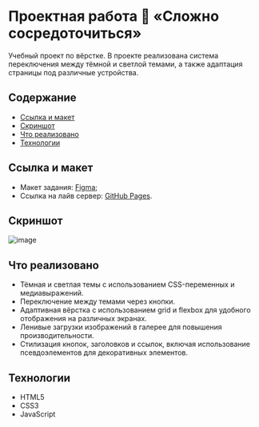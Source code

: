 # Проектная работа 🔮 «Сложно сосредоточиться»
Учебный проект по вёрстке. В проекте реализована система переключения между тёмной и светлой темами, а также адаптация страницы под различные устройства.

## Содержание
* [Cсылка и макет](#ссылка-и-макет)
* [Скриншот](#скриншот)
* [Что реализовано](#что-реализовано)
* [Технологии](#технологии)

## Ссылка и макет
* Макет задания: [Figma](https://www.figma.com/file/lCqDbWjgllgJtb2hmCqfyX/%236-%D0%A1%D0%BB%D0%BE%D0%B6%D0%BD%D0%BE-%D1%81%D0%BE%D1%81%D1%80%D0%B5%D0%B4%D0%BE%D1%82%D0%BE%D1%87%D0%B8%D1%82%D1%8C%D1%81%D1%8F?type=design&node-id=0-1&t=APAUXUcSQ3Pijp4O-0);
* Ссылка на лайв сервер: [GitHub Pages](https://feleroy.github.io/slozhno-sosredotochitsya/).

## Скриншот
![image](https://github.com/user-attachments/assets/54e2ef00-c84f-4317-86d7-62e65b16430f)

## Что реализовано
* Тёмная и светлая темы с использованием CSS-переменных и медиавыражений.
* Переключение между темами через кнопки.
* Адаптивная вёрстка с использованием grid и flexbox для удобного отображения на различных экранах.
* Ленивые загрузки изображений в галерее для повышения производительности.
* Стилизация кнопок, заголовков и ссылок, включая использование псевдоэлементов для декоративных элементов.

## Технологии
* HTML5
* CSS3
* JavaScript
